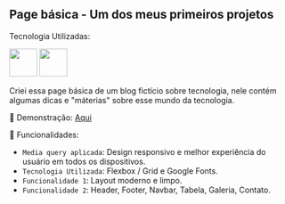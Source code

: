 <h2> Page básica - Um dos meus primeiros projetos </h2>
<p>Tecnologia Utilizadas:</p>
<div style="display: inline">
<a><img width='50' height='50' src="https://cdn.jsdelivr.net/gh/devicons/devicon@latest/icons/html5/html5-plain.svg" /></a>          
<a><img width='50' height='50' src="https://cdn.jsdelivr.net/gh/devicons/devicon@latest/icons/css3/css3-plain.svg" /></a>
</div>
<p>Criei essa page básica de um blog fictício sobre tecnologia, nele contém algumas dicas e "máterias" sobre esse mundo da tecnologia.</p>

<p> 🚀 Demonstração: <a href "https://github.com/beamrt/page-basic/deployments/github-pages">Aqui</a></p>

:hammer: Funcionalidades:
- `Media query aplicada`: Design responsivo e melhor experiência do usuário em todos os dispositivos.
- `Tecnologia Utilizada`: Flexbox / Grid e Google Fonts.
- `Funcionalidade 1`: Layout moderno e limpo.
- `Funcionalidade 2`: Header, Footer, Navbar, Tabela, Galeria, Contato.
